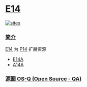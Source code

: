 ﻿# [E14](https://github.com/OS-Q/E14)

[![sites](http://182.61.61.133/link/resources/OSQ.png)](http://www.OS-Q.com)

### [简介](https://github.com/OS-Q/E14/wiki)

[E14](https://github.com/OS-Q/E14) 为 [P14](https://github.com/OS-Q/P14) 扩展资源

* [E14A](https://github.com/OS-Q/E14A)
* [A14A](https://github.com/OS-Q/A14A)
### [源圈 OS-Q (Open Source - QA) ](http://www.OS-Q.com)

